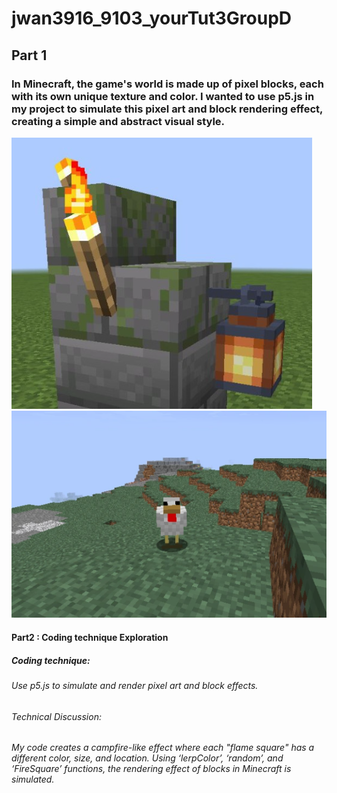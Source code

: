 # jwan3916_9103_yourTut3GroupD
## Part 1
### In Minecraft, the game's world is made up of pixel blocks, each with its own unique texture and color. I wanted to use p5.js in my project to simulate this pixel art and block rendering effect, creating a simple and abstract visual style.
![Image2](https://github.com/congratsalex/jwan3916_9103_yourTut3GroupD/blob/main/image2.png)
![Image1](https://github.com/congratsalex/jwan3916_9103_yourTut3GroupD/blob/7266acb45cc08372d0fa302e7053c8f8e08a2498/image1.png)

#### Part2 : Coding technique Exploration
##### Coding technique:
###### Use p5.js to simulate and render pixel art and block effects.
###### Technical Discussion:
###### My code creates a campfire-like effect where each "flame square" has a different color, size, and location. Using ‘lerpColor’, ‘random’, and ‘FireSquare’ functions, the rendering effect of blocks in Minecraft is simulated.
